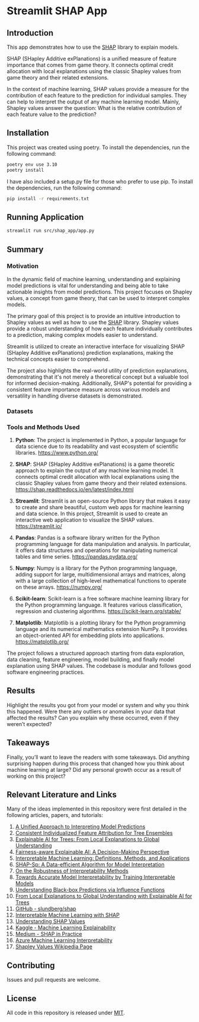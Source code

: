 # Streamlit SHAP App

## Introduction

This app demonstrates how to use the
[SHAP](https://shap.readthedocs.io/en/latest/index.html)
library to explain models.

SHAP (SHapley Additive exPlanations) is a unified measure of
feature importance that comes from game theory. It connects optimal
credit allocation with local explanations using the classic Shapley
values from game theory and their related extensions.

In the context of machine learning, SHAP values provide a measure
for the contribution of each feature to the prediction for
individual samples. They can help to interpret the output of any
machine learning model. Mainly, Shapley values answer the question:
What is the relative contribution of each feature value
to the prediction?

## Installation

This project was created using poetry. To install the dependencies, run the
following command:

```bash
poetry env use 3.10
poetry install
```

I have also included a setup.py file for those who prefer to use pip. To install
the dependencies, run the following command:

```bash
pip install -r requirements.txt
```

## Running Application

```bash
streamlit run src/shap_app/app.py
```

## Summary

### Motivation

In the dynamic field of machine learning, understanding and
explaining model predictions is vital for understanding and
being able to take actionable insights from model predictions.
This project focuses on Shapley values, a concept from game
theory, that can be used to interpret complex models.

The primary goal of this project is to provide an intuitive
introduction to Shapley values as well as how to use the
[SHAP](https://shap.readthedocs.io/en/latest/index.html)
library. Shapley values provide a robust understanding of how
each feature individually contributes to a prediction, making
complex models easier to understand.

Streamlit is utilized to create an interactive interface for
visualizing SHAP (SHapley Additive exPlanations) prediction
explanations, making the technical concepts easier to comprehend.

The project also highlights the real-world utility of
prediction explanations, demonstrating that it's not merely a
theoretical concept but a valuable tool for informed decision-making.
Additionally, SHAP's potential for providing a
consistent feature importance measure across various models
and versatility in handling diverse datasets is demonstrated.

### Datasets

### Tools and Methods Used

1.  **Python**: The project is implemented in Python, a popular language for
    data science due to its readability and vast ecosystem of scientific libraries.
    https://www.python.org/

2.  **SHAP**: SHAP (SHapley Additive exPlanations) is a game theoretic approach
    to explain the output of any machine learning model. It connects optimal
    credit allocation with local explanations using the classic Shapley values
    from game theory and their related extensions.
    https://shap.readthedocs.io/en/latest/index.html

3.  **Streamlit**: Streamlit is an open-source Python library that makes it easy to
    create and share beautiful, custom web apps for machine learning and data science.
    In this project, Streamlit is used to create an interactive web application to
    visualize the SHAP values.
    https://streamlit.io/

4.  **Pandas**: Pandas is a software library written for the Python programming
    language for data manipulation and analysis. In particular, it offers
    data structures and operations for manipulating numerical tables and time series.
    https://pandas.pydata.org/

5.  **Numpy**: Numpy is a library for the Python programming language, adding support
    for large, multidimensional arrays and matrices, along with a large collection
    of high-level mathematical functions to operate on these arrays.
    https://numpy.org/

6.  **Scikit-learn**: Scikit-learn is a free software machine learning library
    for the Python programming language. It features various classification,
    regression and clustering algorithms.
    https://scikit-learn.org/stable/

7.  **Matplotlib**: Matplotlib is a plotting library for the Python programming
    language and its numerical mathematics extension NumPy. It provides an
    object-oriented API for embedding plots into applications.
    https://matplotlib.org/

The project follows a structured approach starting from data exploration, data
cleaning, feature engineering, model building, and finally model explanation
using SHAP values. The codebase is modular and follows good software engineering
practices.


## Results
Highlight the results you got from your model or system and why you think this
happened. Were there any outliers or anomalies in your data that affected the
results? Can you explain why these occurred, even if they weren’t expected?

## Takeaways
Finally, you’ll want to leave the readers with some takeaways. Did anything
surprising happen during this process that changed how you think about machine
learning at large? Did any personal growth occur as a result of working on
this project?

## Relevant Literature and Links

Many of the ideas implemented in this repository were first detailed in the
following articles, papers, and tutorials:

1. [A Unified Approach to Interpreting Model Predictions](https://arxiv.org/abs/1705.07874)
2. [Consistent Individualized Feature Attribution for Tree Ensembles](https://arxiv.org/abs/1802.03888)
3. [Explainable AI for Trees: From Local Explanations to Global Understanding](https://arxiv.org/abs/1905.04610)
4. [Fairness-aware Explainable AI: A Decision-Making Perspective](https://arxiv.org/abs/2006.11458)
5. [Interpretable Machine Learning: Definitions, Methods, and Applications](https://arxiv.org/abs/1901.04592)
6. [SHAP-Sp: A Data-efficient Algorithm for Model Interpretation](https://arxiv.org/abs/2002.03222)
7. [On the Robustness of Interpretability Methods](https://arxiv.org/abs/2001.07538)
8. [Towards Accurate Model Interpretability by Training Interpretable Models](https://arxiv.org/abs/2006.16234)
9. [Understanding Black-box Predictions via Influence Functions](https://arxiv.org/abs/1703.04730)
10. [From Local Explanations to Global Understanding with Explainable AI for Trees](https://arxiv.org/abs/1905.04610)
11. [GitHub - slundberg/shap](https://github.com/slundberg/shap)
12. [Interpretable Machine Learning with SHAP](https://christophm.github.io/interpretable-ml-book/shap.html)
13. [Understanding SHAP Values](https://towardsdatascience.com/understanding-shap-values-1c1b7a0e57b7)
14. [Kaggle - Machine Learning Explainability](https://www.kaggle.com/learn/machine-learning-explainability)
15. [Medium - SHAP in Practice](https://medium.com/@gabrieltseng/interpreting-complex-models-with-shap-values-1c187db6ec83)
16. [Azure Machine Learning Interpretability](https://docs.microsoft.com/en-us/azure/machine-learning/how-to-machine-learning-interpretability)
17. [Shapley Values Wikipedia Page](https://en.wikipedia.org/wiki/Shapley_value)


## Contributing

Issues and pull requests are welcome.

## License

All code in this repository is released under [MIT](LICENSE).
